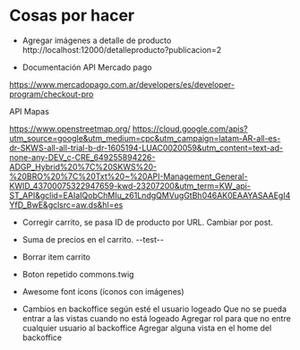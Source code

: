 # Cosas por hacer

- Agregar imágenes a detalle de producto
http://localhost:12000/detalleproducto?publicacion=2

- Documentación API Mercado pago

https://www.mercadopago.com.ar/developers/es/developer-program/checkout-pro

API Mapas

https://www.openstreetmap.org/
https://cloud.google.com/apis?utm_source=google&utm_medium=cpc&utm_campaign=latam-AR-all-es-dr-SKWS-all-all-trial-b-dr-1605194-LUAC0020059&utm_content=text-ad-none-any-DEV_c-CRE_649255894226-ADGP_Hybrid%20%7C%20SKWS%20-%20BRO%20%7C%20Txt%20~%20API-Management_General-KWID_43700075322947659-kwd-23207200&utm_term=KW_api-ST_API&gclid=EAIaIQobChMIu_z61LndgQMVugGtBh046AK0EAAYASAAEgI4YfD_BwE&gclsrc=aw.ds&hl=es

- Corregir carrito, se pasa ID de producto por URL. Cambiar por post.

- Suma de precios en el carrito.
--test--

- Borrar item carrito

- Boton repetido commons.twig

- Awesome font icons (íconos con imágenes)

- Cambios en backoffice según esté el usuario logeado
    Que no se pueda entrar a las vistas cuando no está logeado
    Agregar rol para que no entre cualquier usuario al backoffice
    Agregar alguna vista en el home del backoffice